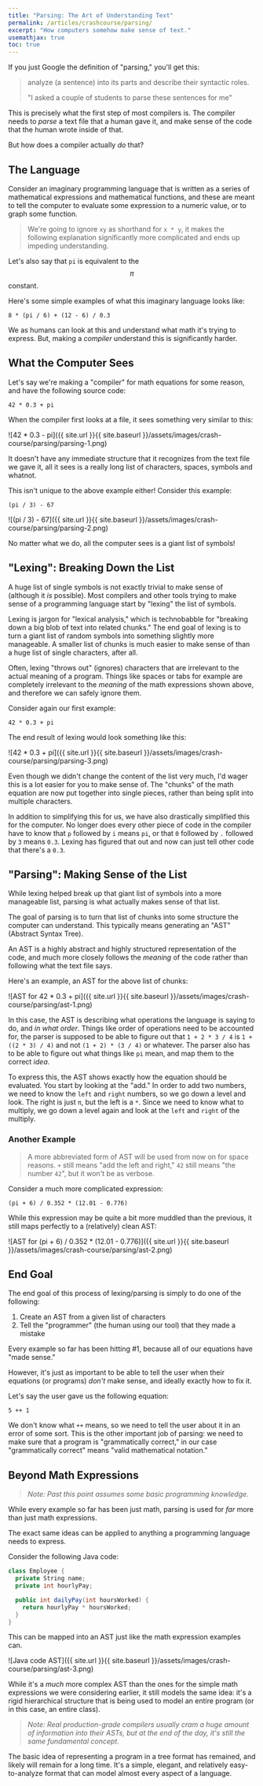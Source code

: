 ```yaml
---
title: "Parsing: The Art of Understanding Text"
permalink: /articles/crashcourse/parsing/
excerpt: "How computers somehow make sense of text."
usemathjax: true
toc: true
---
```


If you just Google the definition of "parsing," you'll get this:

> analyze (a sentence) into its parts and describe their syntactic roles.
> 
> "I asked a couple of students to parse these sentences for me"

This is precisely what the first step of most compilers is. The compiler needs to *parse* a text file that a human gave it, and make sense of the code that the human wrote inside of that. 

But how does a compiler actually *do* that? 

## The Language
Consider an imaginary programming language that is written as a series of mathematical expressions and mathematical functions, and these are meant to tell the computer to evaluate some expression to a numeric value, or to graph some function. 

> We're going to ignore `xy` as shorthand for `x * y`, it makes the following explanation significantly more complicated and ends up impeding understanding. 

Let's also say that `pi` is equivalent to the $$ \pi $$ constant.

Here's some simple examples of what this imaginary language looks like: 

~~~
8 * (pi / 6) + (12 - 6) / 0.3
~~~

We as humans can look at this and understand what math it's trying to express. But, making a *compiler* understand this is significantly harder. 

## What the Computer Sees

Let's say we're making a "compiler" for math equations for some reason, and have the following source code:

~~~
42 * 0.3 + pi
~~~

When the compiler first looks at a file, it sees something very similar to this:

![42 * 0.3 - pi]({{ site.url }}{{ site.baseurl }}/assets/images/crash-course/parsing/parsing-1.png)

It doesn't have any immediate structure that it recognizes from the text file we gave it, all it sees is a really long list of characters, spaces, symbols and whatnot. 

This isn't unique to the above example either! Consider this example:

~~~
(pi / 3) - 67
~~~

![(pi / 3) - 67]({{ site.url }}{{ site.baseurl }}/assets/images/crash-course/parsing/parsing-2.png)

No matter what we do, all the computer sees is a giant list of symbols! 

## "Lexing": Breaking Down the List
A huge list of single symbols is not exactly trivial to make sense of (although it *is* possible). Most compilers and other tools trying to make sense of a programming language start by "lexing" the list of symbols.

Lexing is jargon for "lexical analysis," which is technobabble for "breaking down a big blob of text into related chunks." The end goal of lexing is to turn a giant list of random symbols into something slightly more manageable. A smaller list of chunks is much easier to make sense of than a huge list of single characters, after all. 

Often, lexing "throws out" (ignores) characters that are irrelevant to the actual meaning of a program. Things like spaces or tabs for example are completely irrelevant to the *meaning* of the math expressions shown above, and therefore we can safely ignore them. 


Consider again our first example:

~~~
42 * 0.3 + pi
~~~

The end result of lexing would look something like this:

![42 * 0.3 + pi]({{ site.url }}{{ site.baseurl }}/assets/images/crash-course/parsing/parsing-3.png)

Even though we didn't change the content of the list very much, I'd wager this is a lot easier for you
to make sense of. The "chunks" of the math equation are now put together into single pieces, rather than
being split into multiple characters. 

In addition to simplifying this for us, we have also drastically simplified this for the computer. No longer does every other piece of code in the compiler have to know that `p` followed by `i` means `pi`, or that `0` followed by `.` followed by `3`  means `0.3`. Lexing has figured that out and now can just tell other code that there's a `0.3`. 

## "Parsing": Making Sense of the List
While lexing helped break up that giant list of symbols into a more manageable list, parsing is what actually makes sense of that list. 

The goal of parsing is to turn that list of chunks into some structure the computer can understand. This typically means generating an "AST" (Abstract Syntax Tree). 

An AST is a highly abstract and highly structured representation of the code, and much more closely follows the *meaning* of the code rather than following what the text file says. 

Here's an example, an AST for the above list of chunks:

![AST for 42 * 0.3 + pi]({{ site.url }}{{ site.baseurl }}/assets/images/crash-course/parsing/ast-1.png)

In this case, the AST is describing what operations the language is saying to do, and *in what order*. Things like order of operations need to be accounted for, the parser is supposed to be able to figure out that `1 + 2 * 3 / 4` is `1 + ((2 * 3) / 4)` and not `(1 + 2) * (3 / 4)` or whatever. The parser also has to be able to figure out what things like `pi` mean, and map them to the correct *idea*.

To express this, the AST shows exactly how the equation should be evaluated. You start by looking at the "add." In order to add two numbers, we need to know the `left` and `right` numbers, 
so we go down a level and look. The right is just `π`, but the
left is a `*`. Since we need to know what to multiply, we go down a level again and look at the `left` and `right` of the multiply.

### Another Example
> A more abbreviated form of AST will be used from now on for space reasons. `+` still means "add the left and right," `42` still means "the number `42`", but it won't be as verbose.

Consider a much more complicated expression:

~~~
(pi + 6) / 0.352 * (12.01 - 0.776)
~~~

While this expression may be quite a bit more muddled than the previous, it still maps perfectly to a (relatively) clean AST:

![AST for (pi + 6) / 0.352 * (12.01 - 0.776)]({{ site.url }}{{ site.baseurl }}/assets/images/crash-course/parsing/ast-2.png)

## End Goal

The end goal of this process of lexing/parsing is simply to do one of the following:

1. Create an AST from a given list of characters
2. Tell the "programmer" (the human using our tool) that they made a mistake

Every example so far has been hitting #1, because all of our equations have "made sense."

However, it's just as important to be able to tell the user when their equations (or programs)
*don't* make sense, and ideally exactly how to fix it. 

Let's say the user gave us the following equation:

~~~
5 ++ 1
~~~

We don't know what `++` means, so we need to tell the user about it in an error of some sort. This 
is the other important job of parsing: we need to make sure that a program is "grammatically correct,"
in our case "grammatically correct" means "valid mathematical notation."

## Beyond Math Expressions

> *Note: Past this point assumes some basic programming knowledge.*

While every example so far has been just math, parsing is used for *far* more than just math expressions. 

The exact same ideas can be applied to anything a programming language needs to express. 

Consider the following Java code:

~~~ cs
class Employee {
  private String name;
  private int hourlyPay;

  public int dailyPay(int hoursWorked) {
    return hourlyPay * hoursWorked;  
  }
}
~~~

This can be mapped into an AST just like the math expression examples can. 

![Java code AST]({{ site.url }}{{ site.baseurl }}/assets/images/crash-course/parsing/ast-3.png)

While it's a *much* more complex AST than the ones for the simple math expressions
we were considering earlier, it still models the same idea: it's a rigid hierarchical
structure that is being used to model an entire program (or in this case, an entire class).

> *Note: Real production-grade compilers usually cram a huge amount of information into their ASTs, but* 
> *at the end of the day, it's still the same fundamental concept.*

The basic idea of representing a program in a tree format has remained, and likely
will remain for a long time. It's a simple, elegant, and relatively easy-to-analyze
format that can model almost every aspect of a language.